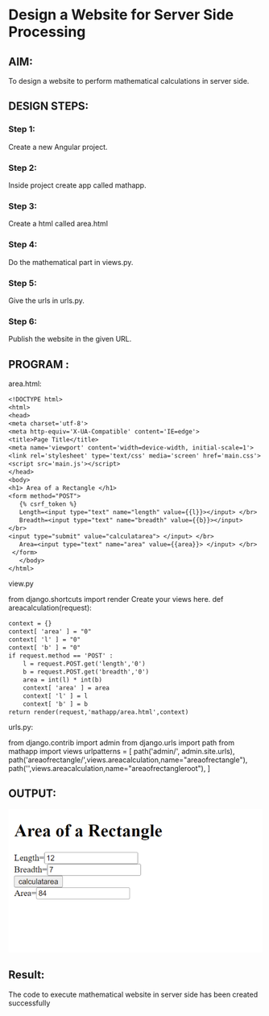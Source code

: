 # Design a Website for Server Side Processing

## AIM:
To design a website to perform mathematical calculations in server side.

## DESIGN STEPS:

### Step 1:

Create a new Angular project.
### Step 2:
Inside project create app called mathapp.
### Step 3:
Create a html called area.html
### Step 4:
Do the mathematical part in views.py.
### Step 5:
Give the urls in urls.py.
### Step 6:

Publish the website in the given URL.

## PROGRAM :
area.html:

    <!DOCTYPE html>
    <html>
    <head>
    <meta charset='utf-8'>
    <meta http-equiv='X-UA-Compatible' content='IE=edge'>
    <title>Page Title</title>
    <meta name='viewport' content='width=device-width, initial-scale=1'>
    <link rel='stylesheet' type='text/css' media='screen' href='main.css'>
    <script src='main.js'></script>
    </head>
    <body>
    <h1> Area of a Rectangle </h1>
    <form method="POST">
       {% csrf_token %}
       Length=<input type="text" name="length" value={{l}}></input> </br>
       Breadth=<input type="text" name="breadth" value={{b}}></input> </br>
    <input type="submit" value="calculatarea"> </input> </br>
       Area=<input type="text" name="area" value={{area}}> </input> </br>
     </form> 
       </body>
    </html>
view.py

from django.shortcuts import render
Create your views here.
def areacalculation(request):

    context = {}
    context[ 'area' ] = "0"
    context[ 'l' ] = "0"
    context[ 'b' ] = "0"
    if request.method == 'POST' :
        l = request.POST.get('length','0')
        b = request.POST.get('breadth','0')
        area = int(l) * int(b)
        context[ 'area' ] = area
        context[ 'l' ] = l
        context[ 'b' ] = b
    return render(request,'mathapp/area.html',context)
urls.py:

from django.contrib import admin
from django.urls import path
from mathapp import views
urlpatterns = [
    path('admin/', admin.site.urls),
    path('areaofrectangle/',views.areacalculation,name="areaofrectangle"),
    path('',views.areacalculation,name="areaofrectangleroot"),
]

## OUTPUT:
![output](.//c1.png)



## Result:

The code to execute mathematical website in server side has been created successfully
